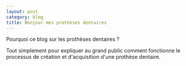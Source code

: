 ```yaml
---
layout: post
category: blog
title: Bonjour mes prothèses dentaires
---
```


Pourquoi ce blog sur les prothèses dentaires ? 

Tout simplement pour expliquer au grand public comment fonctionne le processus de création et d'acquisition d'une prothèse dentaire. 
